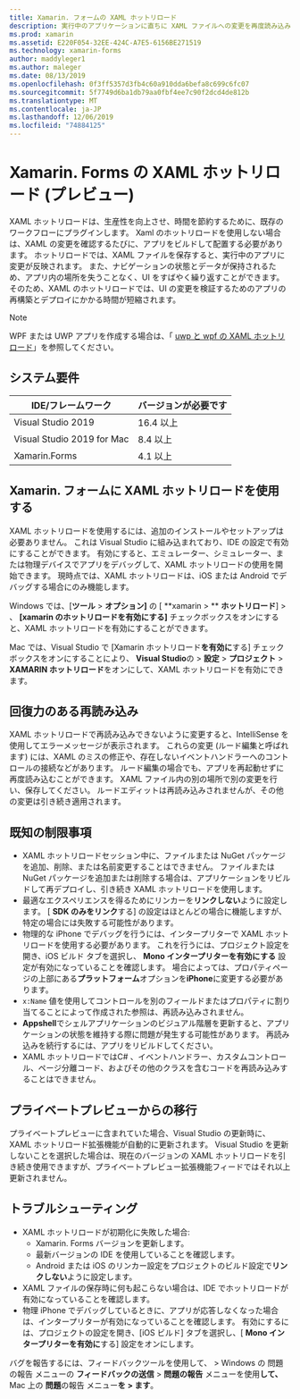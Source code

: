 ```yaml
---
title: Xamarin. フォームの XAML ホットリロード
description: 実行中のアプリケーションに直ちに XAML ファイルへの変更を再度読み込みます。そのため、XAML を変更するたびに Xamarin. Forms プロジェクトをビルドする必要はありません。
ms.prod: xamarin
ms.assetid: E220F054-32EE-424C-A7E5-6156BE271519
ms.technology: xamarin-forms
author: maddyleger1
ms.author: maleger
ms.date: 08/13/2019
ms.openlocfilehash: 0f3ff5357d3fb4c60a910dda6befa8c699c6fc07
ms.sourcegitcommit: 5f7749d6ba1db79aa0fbf4ee7c90f2dcd4de812b
ms.translationtype: MT
ms.contentlocale: ja-JP
ms.lasthandoff: 12/06/2019
ms.locfileid: "74884125"
---
```

# <a name="xaml-hot-reload-for-xamarinforms-preview"></a>Xamarin. Forms の XAML ホットリロード (プレビュー)

XAML ホットリロードは、生産性を向上させ、時間を節約するために、既存のワークフローにプラグインします。 Xaml のホットリロードを使用しない場合は、XAML の変更を確認するたびに、アプリをビルドして配置する必要があります。 ホットリロードでは、XAML ファイルを保存すると、実行中のアプリに変更が反映されます。 また、ナビゲーションの状態とデータが保持されるため、アプリ内の場所を失うことなく、UI をすばやく繰り返すことができます。 そのため、XAML のホットリロードでは、UI の変更を検証するためのアプリの再構築とデプロイにかかる時間が短縮されます。

> [!NOTE]
> WPF または UWP アプリを作成する場合は、「 [uwp と wpf の XAML ホットリロード](/visualstudio/debugger/xaml-hot-reload)」を参照してください。

## <a name="system-requirements"></a>システム要件

| IDE/フレームワーク | バージョンが必要です |
|------|------------------|
|Visual Studio 2019 | 16.4 以上
Visual Studio 2019 for Mac | 8.4 以上
Xamarin.Forms | 4.1 以上

## <a name="use-xaml-hot-reload-for-xamarinforms"></a>Xamarin. フォームに XAML ホットリロードを使用する

XAML ホットリロードを使用するには、追加のインストールやセットアップは必要ありません。 これは Visual Studio に組み込まれており、IDE の設定で有効にすることができます。 有効にすると、エミュレーター、シミュレーター、または物理デバイスでアプリをデバッグして、XAML ホットリロードの使用を開始できます。 現時点では、XAML ホットリロードは、iOS または Android でデバッグする場合にのみ機能します。

Windows では、[**ツール** > **オプション]** の [ **xamarin > ** **ホットリロード**] > 、 **[xamarin のホットリロードを有効にする]** チェックボックスをオンにすると、XAML ホットリロードを有効にすることができます。

Mac では、Visual Studio で [Xamarin ホットリロード**を有効に**する] チェックボックスをオンにすることにより、 **Visual Studio**の > **設定** > **プロジェクト** > **XAMARIN ホットリロード**をオンにして、XAML ホットリロードを有効にできます。

## <a name="resilient-reloading"></a>回復力のある再読み込み

XAML ホットリロードで再読み込みできないように変更すると、IntelliSense を使用してエラーメッセージが表示されます。 これらの変更 (ルード編集と呼ばれます) には、XAML のミスの修正や、存在しないイベントハンドラーへのコントロールの接続などがあります。 ルード編集の場合でも、アプリを再起動せずに再度読み込むことができます。 XAML ファイル内の別の場所で別の変更を行い、保存してください。 ルードエディットは再読み込みされませんが、その他の変更は引き続き適用されます。

## <a name="known-limitations"></a>既知の制限事項

- XAML ホットリロードセッション中に、ファイルまたは NuGet パッケージを追加、削除、または名前変更することはできません。 ファイルまたは NuGet パッケージを追加または削除する場合は、アプリケーションをリビルドして再デプロイし、引き続き XAML ホットリロードを使用します。
- 最適なエクスペリエンスを得るためにリンカーを**リンクしない**ように設定します。 [ **SDK のみをリンク**する] の設定はほとんどの場合に機能しますが、特定の場合には失敗する可能性があります。
- 物理的な iPhone でデバッグを行うには、インタープリターで XAML ホットリロードを使用する必要があります。 これを行うには、プロジェクト設定を開き、iOS ビルド タブを選択し、 **Mono インタープリターを有効にする** 設定が有効になっていることを確認します。 場合によっては、プロパティページの上部にある**プラットフォーム**オプションを**iPhone**に変更する必要があります。
- `x:Name` 値を使用してコントロールを別のフィールドまたはプロパティに割り当てることによって作成された参照は、再読み込みされません。
- **Appshell**でシェルアプリケーションのビジュアル階層を更新すると、アプリケーションの状態を維持する際に問題が発生する可能性があります。 再読み込みを続行するには、アプリをリビルドしてください。
- XAML ホットリロードではC# 、イベントハンドラー、カスタムコントロール、ページ分離コード、およびその他のクラスを含むコードを再読み込みすることはできません。

## <a name="migrate-from-the-private-preview"></a>プライベートプレビューからの移行

プライベートプレビューに含まれていた場合、Visual Studio の更新時に、XAML ホットリロード拡張機能が自動的に更新されます。 Visual Studio を更新しないことを選択した場合は、現在のバージョンの XAML ホットリロードを引き続き使用できますが、プライベートプレビュー拡張機能フィードではそれ以上更新されません。

## <a name="troubleshooting"></a>トラブルシューティング

- XAML ホットリロードが初期化に失敗した場合:
  - Xamarin. Forms バージョンを更新します。
  - 最新バージョンの IDE を使用していることを確認します。
  - Android または iOS のリンカー設定をプロジェクトのビルド設定で**リンクしない**ように設定します。
- XAML ファイルの保存時に何も起こらない場合は、IDE でホットリロードが有効になっていることを確認します。
- 物理 iPhone でデバッグしているときに、アプリが応答しなくなった場合は、インタープリターが有効になっていることを確認します。 有効にするには、プロジェクトの設定を開き、[iOS ビルド] タブを選択し、[ **Mono インタープリターを有効に**する] 設定をオンにします。

バグを報告するには、フィードバックツールを使用して、 > Windows の 問題の報告 メニューの **フィードバックの送信** > **問題の報告** メニューを使用**して、** Mac 上の **問題**の報告 メニュー**を > ます**。
